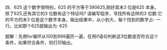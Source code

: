 四．625 这个数字很特别，625 的平方等于390625,刚好其末3 位是625 本身。除了625,还有其它的3 位数有这个特征吗?
请编写程序，寻找所有这样的3 位数:它的平方的末3 位是这个数字本身。输出结果中，从小到大，每个找到的数字占- 一行。比如那个625就输出为: 625


题解：先用for循环从100到999遍历一遍，在用if语句判断这3位数是否符合这个条件，如果符合条件，则打印输出。

